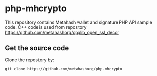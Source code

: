 # php-mhcrypto

This repository contains Metahash wallet and signature PHP API sample code.
C++ code is used from repository https://github.com/metahashorg/cpplib_open_ssl_decor

## Get the source code
Clone the repository by:
```shell
git clone https://github.com/metahashorg/php-mhcrypto
```
